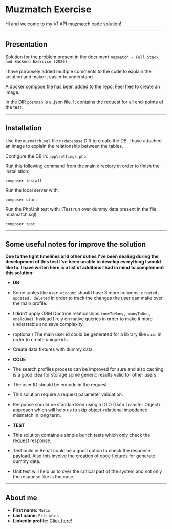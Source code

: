 # Muzmatch Exercise 

Hi and welcome to my V1 API muzmatch code solution!

***


## Presentation

Solution for the problem present in the document `muzmatch - Full Stack and Backend Exercise (2020)`

I have purposely added multiple comments to the code to explain the solution and make it easier to understand.

A docker compose file has been added to the repo. Feel free to create an image.

In the DIR `postman` is a .json file. It contains the request for all end-points of the test. 

***


## Installation

Use the `muzmatch.sql` file in `database` DIR to create the DB. I have attached an image to explain the relationship between the tables.


Configure the DB in: `app\settings.php`


Run this following command from the main directory in order to finish the installation:
```
composer install
```


Run the local server with:
```
composer start
```


Run the PhpUnit test with: (Test run over dummy data present in the file muzmatch.sql)
```
composer test
```

***


## Some useful notes for improve the solution

**Due to the tight timelines and other duties I've been dealing during the development of this test I've been unable to develop everything I would like to. I have writen here is a list of additons I had in mind to complement this solution:**


* **DB**
* Some tables like ``user_account`` should have 3 more columns: ``created, updated, deleted`` in order to track the changes the user can make over the main profile.
* I didn't apply ORM Doctrine relationships ``(oneToMany, manyToOne, oneToOne)``. Instead I rely on native queries in order to make it more understable and save complexity. 
* (optional) The main user id could be generated for a library like ``uuid`` in order to create unique ids. 
* Create data fixtures with dummy data.


* **CODE**
* The search profiles process can be improved for sure and also caching is a good idea for storage some generic results valid for other users.
* The user ID should be encode in the request 
* This solution require a request parameter validation. 
* Response should be standardized using a DTO (Data Transfer Object) approach which will help us to skip object-relational impedance mismatch in long term.


* **TEST**
* This solution contains a simple bunch tests which only check the request response.
* Test build in Behat could be a good option to check the response payload. Also this involve the creation of code fixtures for generate dummy data.
*  Unit test will help us to cver the critical part of the system and not only the response like is the case.  

***


## About me

* **First name:** `Mario`
* **Last name:** `Frisuelos`
* **Linkedin profile:** [Click here!](https://www.linkedin.com/in/mario-j-frisuelos-garcia-0912b495/)